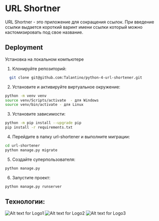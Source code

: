 
# URL Shortner

URL Shortner - это приложение для сокращения ссылок. При введение ссылки выдается короткий варинт имени ссылки который можно кастомизировать под свое название.



## Deployment

Установка на локальном компьютере

1. Клонируйте репозиторий:

```bash
  git clone git@github.com:Talantino/python-4-url-shortener.git
```
2. Установите и активируйте виртуальное окружение:
```bash
python -m venv venv
source venv/Scripts/activate  - для Windows
source venv/bin/activate - для Linux
```
3. Установите зависимости:
```bash
python -m pip install --upgrade pip
pip install -r requirements.txt
```

4. Перейдите в папку url-shortener и выполните миграции:
```bash
cd url-shortener
python manage.py migrate
```
5. Создайте суперпользователя:
```bash
python manage.py 
```
6. Запустите проект:
```bash
python manage.py runserver
```

## Технологии:

![Alt text for Logo1](https://camo.githubusercontent.com/0562f16a4ae7e35dae6087bf8b7805fb7e664a9e7e20ae6d163d94e56b94f32d/68747470733a2f2f696d672e736869656c64732e696f2f62616467652f707974686f6e2d3336373041303f7374796c653d666f722d7468652d6261646765266c6f676f3d707974686f6e266c6f676f436f6c6f723d666664643534)
![Alt text for Logo2](https://img.shields.io/badge/Django-092E20?style=for-the-badge&logo=django&logoColor=green) 
![Alt text for Logo3](https://img.shields.io/badge/PostgreSQL-316192?style=for-the-badge&logo=postgresql&logoColor=white) 
